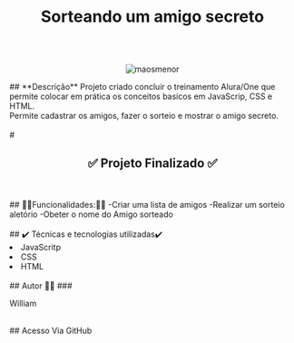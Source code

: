 ## <h1 align=center>**Sorteando um amigo secreto**</h1><br><br>
<div align=center>
 
![maosmenor](https://github.com/user-attachments/assets/201f4c16-19d8-4401-9710-00219036ddcb)

</div>
## **Descrição**
Projeto criado concluir o treinamento Alura/One que permite colocar em prática os conceitos basicos em JavaScrip, CSS e HTML. <br>Permite cadastrar os amigos, fazer o sorteio e mostrar o amigo secreto.  <br><br>
# <h2 align=center>✅ Projeto Finalizado ✅</h2><br><br>
## 🔧🔧Funcionalidades:🔧🔧 
-Criar uma lista de amigos  
-Realizar um sorteio aletório  
-Obeter o nome do Amigo sorteado  <br><br>
 ## ✔️ Técnicas e tecnologias utilizadas✔️
<li> JavaScritp </li>
<li>CSS</li>
<li>HTML</li><br>
## Autor 👷‍♂️
### <p>William</p><br>
## Acesso
Via GitHub
